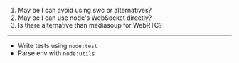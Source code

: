 1. May be I can avoid using swc or alternatives?
2. May be I can use node's WebSocket directly?
3. Is there alternative than mediasoup for WebRTC?

___

- Write tests using `node:test`
- Parse env with `node:utils`
